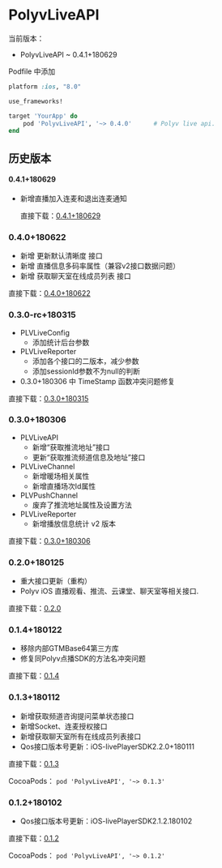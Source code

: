 # PolyvLiveAPI

当前版本：

- PolyvLiveAPI ~ 0.4.1+180629

Podfile 中添加

```ruby
platform :ios, "8.0"

use_frameworks!

target 'YourApp' do
	pod 'PolyvLiveAPI', '~> 0.4.0'      # Polyv live api.
end
```

## 历史版本

#### 0.4.1+180629

- 新增直播加入连麦和退出连麦通知

  直接下载：[0.4.1+180629](http://repo.polyv.net/ios/download/liveAPI/PLVLiveAPI_0.4.1+180629.zip)

### 0.4.0+180622

- 新增 更新默认清晰度 接口 
- 新增 直播信息多码率属性（兼容v2接口数据问题） 
- 新增 获取聊天室在线成员列表 接口

直接下载：[0.4.0+180622](http://repo.polyv.net/ios/download/liveAPI/PLVLiveAPI_0.4.0+180622.zip)

### 0.3.0-rc+180315

  - PLVLiveConfig
    - 添加统计后台参数
  - PLVLiveReporter
    - 添加各个接口的二版本，减少参数
    - 添加sessionId参数不为null的判断
  - 0.3.0+180306 中 TimeStamp 函数冲突问题修复

  直接下载：[0.3.0+180315](http://repo.polyv.net/ios/download/liveAPI/PLVLiveAPI.framework_0.3.0+180315.zip)

### 0.3.0+180306

  - PLVLiveAPI
    - 新增“获取推流地址”接口
    - 更新“获取推流频道信息及地址”接口
  - PLVLiveChannel
    - 新增暖场相关属性
    - 新增直播场次Id属性
  - PLVPushChannel
    - 废弃了推流地址属性及设置方法
  - PLVLiveReporter
    - 新增播放信息统计 v2 版本
    
  直接下载：[0.3.0+180306](http://repo.polyv.net/ios/download/liveAPI/PLVLiveAPI.framework_0.3.0+180306.zip)

### 0.2.0+180125

  - 重大接口更新（重构）
  - Polyv iOS 直播观看、推流、云课堂、聊天室等相关接口.

  直接下载：[0.2.0](http://repo.polyv.net/ios/download/liveAPI/0.2.0/PLVLiveAPI.framework.zip)

### 0.1.4+180122

  - 移除内部GTMBase64第三方库
  - 修复同Polyv点播SDK的方法名冲突问题

  直接下载：[0.1.4](http://repo.polyv.net/ios/download/liveAPI/0.1.4/PLVLiveAPI.framework.zip)

### 0.1.3+180112

  - 新增获取频道咨询提问菜单状态接口
  - 新增Socket、连麦授权接口
  - 新增获取聊天室所有在线成员列表接口
  - Qos接口版本号更新：iOS-livePlayerSDK2.2.0+180111

  直接下载：[0.1.3](http://repo.polyv.net/ios/download/liveAPI/0.1.3/PLVLiveAPI.framework.zip)

  CocoaPods： `pod 'PolyvLiveAPI', '~> 0.1.3'`

### 0.1.2+180102

  - Qos接口版本号更新：iOS-livePlayerSDK2.1.2.180102

  直接下载：[0.1.2](http://repo.polyv.net/ios/download/liveAPI/0.1.2/PLVLiveAPI.framework.zip)

  CocoaPods： `pod 'PolyvLiveAPI', '~> 0.1.2'`
